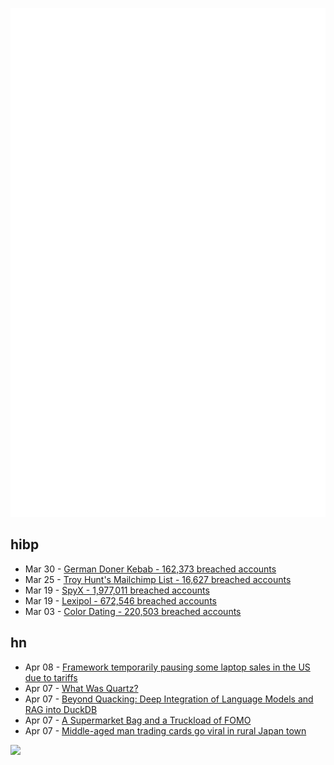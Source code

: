 ![Metrics](https://raw.githubusercontent.com/phixion/phixion/master/metrics.svg)

## hibp

<!--
for https://github.com/phixion/phixion/blob/main/.github/workflows/feeds.yml
-->
<!--START_SECTION:haveibeenpwnd-->
- Mar 30 - [German Doner Kebab - 162,373 breached accounts](https://haveibeenpwned.com/PwnedWebsites#GermanDonerKebab)
- Mar 25 - [Troy Hunt's Mailchimp List - 16,627 breached accounts](https://haveibeenpwned.com/PwnedWebsites#TroyHuntMailchimpList)
- Mar 19 - [SpyX - 1,977,011 breached accounts](https://haveibeenpwned.com/PwnedWebsites#SpyX)
- Mar 19 - [Lexipol - 672,546 breached accounts](https://haveibeenpwned.com/PwnedWebsites#Lexipol)
- Mar 03 - [Color Dating - 220,503 breached accounts](https://haveibeenpwned.com/PwnedWebsites#ColorDating)
<!--END_SECTION:haveibeenpwnd-->

## hn

<!--
for https://github.com/phixion/phixion/blob/main/.github/workflows/feeds.yml
-->
<!--START_SECTION:hn-->
- Apr 08 - [Framework temporarily pausing some laptop sales in the US due to tariffs](https://fosstodon.org/@frameworkcomputer/114297967333461078)
- Apr 07 - [What Was Quartz?](https://www.zachseward.com/what-was-quartz/)
- Apr 07 - [Beyond Quacking: Deep Integration of Language Models and RAG into DuckDB](https://arxiv.org/abs/2504.01157)
- Apr 07 - [A Supermarket Bag and a Truckload of FOMO](https://blog.julik.nl/2025/03/a-little-adventure-in-modern-frontend)
- Apr 07 - [Middle-aged man trading cards go viral in rural Japan town](https://www.tokyoweekender.com/entertainment/middle-aged-man-trading-cards-go-viral-in-japan/)
<!--END_SECTION:hn-->

<!--
for https://yhype.me
-->
![](https://hit.yhype.me/github/profile?user_id=13013670)
